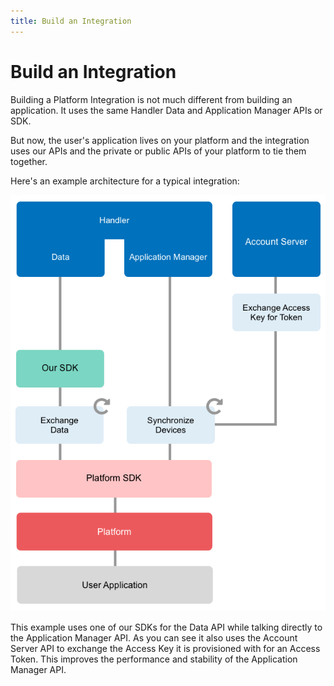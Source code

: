 ```yaml
---
title: Build an Integration
---
```


# Build an Integration
Building a Platform Integration is not much different from building an application. It uses the same Handler Data and Application Manager APIs or SDK.

But now, the user's application lives on your platform and the integration uses our APIs and the private or public APIs of your platform to tie them together.

Here's an example architecture for a typical integration:

![Integration Architecture](integration-architecture.png)

This example uses one of our SDKs for the Data API while talking directly to the Application Manager API. As you can see it also uses the Account Server API to exchange the Access Key it is provisioned with for an Access Token. This improves the performance and stability of the Application Manager API.
